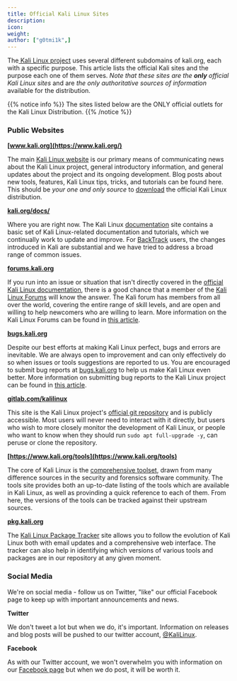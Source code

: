 ```yaml
---
title: Official Kali Linux Sites
description:
icon:
weight:
author: ["g0tmi1k",]
---
```


The[ Kali Linux project](/) uses several different subdomains of kali.org, each with a specific purpose. This article lists the official Kali sites and the purpose each one of them serves. _Note that these sites are the **only** official Kali Linux sites_ and are _the only authoritative sources of information_ available for the distribution.

{{% notice info %}}
The sites listed below are the ONLY official outlets for the Kali Linux Distribution.
{{% /notice %}}

### Public Websites

**[www.kali.org](https://www.kali.org/)**

The main [Kali Linux website](/) is our primary means of communicating news about the Kali Linux project, general introductory information, and general updates about the project and its ongoing development.
Blog posts about new tools, features, Kali Linux tips, tricks, and tutorials can be found here. This should be _your one and only source_ to [download](/downloads/) the official Kali Linux distribution.

**[kali.org/docs/](/docs/)**

Where you are right now. The Kali Linux [documentation](/docs/) site contains a basic set of Kali Linux-related documentation and tutorials, which we continually work to update and improve.
For [BackTrack](https://www.backtrack-linux.org/) users, the changes introduced in Kali are substantial and we have tried to address a broad range of common issues.

**[forums.kali.org](https://forums.kali.org/)**

If you run into an issue or situation that isn't directly covered in the [official Kali Linux documentation](/docs/), there is a good chance that a member of the [Kali Linux Forums](https://forums.kali.org/) will know the answer. The Kali forum has members from all over the world, covering the entire range of skill levels, and are open and willing to help newcomers who are willing to learn.
More information on the Kali Linux Forums can be found in [this article](/docs/community/kali-linux-community-forums/).

**[bugs.kali.org](https://bugs.kali.org/)**

Despite our best efforts at making Kali Linux perfect, bugs and errors are inevitable. We are always open to improvement and can only effectively do so when issues or tools suggestions are reported to us. You are encouraged to submit bug reports at [bugs.kali.org](https://bugs.kali.org/) to help us make Kali Linux even better.
More information on submitting bug reports to the Kali Linux project can be found in [this article](/docs/community/submitting-issues-kali-bug-tracker/).

**[gitlab.com/kalilinux](https://gitlab.com/kalilinux/)**

This site is the Kali Linux project's [official git repository](https://gitlab.com/kalilinux) and is publicly accessible. Most users will never need to interact with it directly, but users who wish to more closely monitor the development of Kali Linux, or people who want to know when they should run `sudo apt full-upgrade -y`, can peruse or clone the repository.

**[https://www.kali.org/tools](https://www.kali.org/tools)**

The core of Kali Linux is the [comprehensive toolset](https://www.kali.org/tools), drawn from many difference sources in the security and forensics software community. The tools site provides both an up-to-date listing of the tools which are available in Kali Linux, as well as provinding a quick reference to each of them. From here, the versions of the tools can be tracked against their upstream sources.

**[pkg.kali.org](https://pkg.kali.org/)**

The [Kali Linux Package Tracker](https://pkg.kali.org/) site allows you to follow the evolution of Kali Linux both with email updates and a comprehensive web interface. The tracker can also help in identifying which versions of various tools and packages are in our repository at any given moment.

### Social Media

We're on social media - follow us on Twitter, "like" our official Facebook page to keep up with important announcements and news.

**Twitter**

We don't tweet a lot but when we do, it's important. Information on releases and blog posts will be pushed to our twitter account, [@KaliLinux](https://twitter.com/kalilinux).

**Facebook**

As with our Twitter account, we won't overwhelm you with information on our [Facebook page](https://www.facebook.com/Kali-Linux) but when we do post, it will be worth it.
